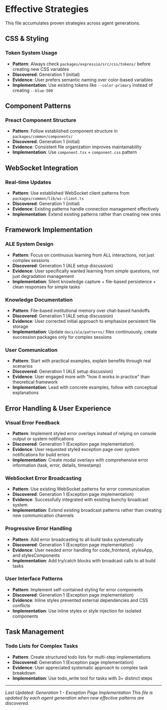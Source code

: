 # Effective Strategies

This file accumulates proven strategies across agent generations.

## CSS & Styling

### Token System Usage
- **Pattern**: Always check `packages/expressio/src/css/tokens/` before creating new CSS variables
- **Discovered**: Generation 1 (initial)
- **Evidence**: User prefers semantic naming over color-based variables
- **Implementation**: Use existing tokens like `--color-primary` instead of creating `--blue-500`

## Component Patterns

### Preact Component Structure
- **Pattern**: Follow established component structure in `packages/common/components/`
- **Discovered**: Generation 1 (initial)
- **Evidence**: Consistent file organization improves maintainability
- **Implementation**: Use `component.tsx` + `component.css` pattern

## WebSocket Integration

### Real-time Updates
- **Pattern**: Use established WebSocket client patterns from `packages/common/lib/ws-client.ts`
- **Discovered**: Generation 1 (initial)
- **Evidence**: Existing patterns handle connection management effectively
- **Implementation**: Extend existing patterns rather than creating new ones

## Framework Implementation

### ALE System Design
- **Pattern**: Focus on continuous learning from ALL interactions, not just complex sessions
- **Discovered**: Generation 1 (ALE setup discussion)
- **Evidence**: User specifically wanted learning from simple questions, not just degradation management
- **Implementation**: Silent knowledge capture + file-based persistence + clean responses for simple tasks

### Knowledge Documentation
- **Pattern**: File-based institutional memory over chat-based handoffs
- **Discovered**: Generation 1 (ALE setup discussion)
- **Evidence**: User corrected initial approach to emphasize persistent file storage
- **Implementation**: Update `docs/ale/patterns/` files continuously, create succession packages only for complex sessions

### User Communication
- **Pattern**: Start with practical examples, explain benefits through real scenarios
- **Discovered**: Generation 1 (ALE setup discussion)
- **Evidence**: User engaged more with "how it works in practice" than theoretical framework
- **Implementation**: Lead with concrete examples, follow with conceptual explanations

## Error Handling & User Experience

### Visual Error Feedback
- **Pattern**: Implement styled error overlays instead of relying on console output or system notifications
- **Discovered**: Generation 1 (Exception page implementation)
- **Evidence**: User requested styled exception page over system notifications for build errors
- **Implementation**: Create modal overlays with comprehensive error information (task, error, details, timestamp)

### WebSocket Error Broadcasting
- **Pattern**: Use existing WebSocket patterns for error communication
- **Discovered**: Generation 1 (Exception page implementation)
- **Evidence**: Successfully integrated with existing bunchy broadcast system
- **Implementation**: Extend existing broadcast patterns rather than creating new communication channels

### Progressive Error Handling
- **Pattern**: Add error broadcasting to all build tasks systematically
- **Discovered**: Generation 1 (Exception page implementation)
- **Evidence**: User needed error handling for code_frontend, stylesApp, and stylesComponents
- **Implementation**: Add try/catch blocks with broadcast calls to all build tasks

### User Interface Patterns
- **Pattern**: Implement self-contained styling for error components
- **Discovered**: Generation 1 (Exception page implementation)
- **Evidence**: Inline styles prevented external dependencies and CSS conflicts
- **Implementation**: Use inline styles or style injection for isolated components

## Task Management

### Todo Lists for Complex Tasks
- **Pattern**: Create structured todo lists for multi-step implementations
- **Discovered**: Generation 1 (Exception page implementation)
- **Evidence**: User appreciated systematic approach to complex task breakdown
- **Implementation**: Use todo_write tool for tasks with 3+ distinct steps

---

*Last Updated: Generation 1 - Exception Page Implementation*
*This file is updated by each agent generation when new effective patterns are discovered.*